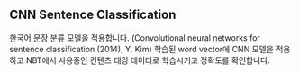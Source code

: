 ## CNN Sentence Classification
한국어 문장 분류 모델을 적용합니다.
(Convolutional neural networks for sentence classification (2014), Y. Kim)
학습된 word vector에 CNN 모델을 적용하고 NBT에서 사용중인 컨텐츠 태깅 데이터로 학습시키고 정확도를 확인합니다.
